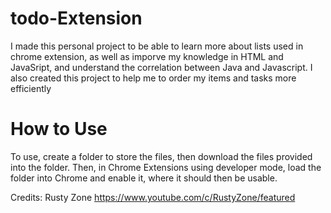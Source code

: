 # todo-Extension

I made this personal project to be able to learn more about lists used in chrome extension, as well as imporve my knowledge in HTML and JavaSript, and understand the correlation between Java and Javascript. I also created this project to help me to order my items and tasks more efficiently

# How to Use

To use, create a folder to store the files, then download the files provided into the folder. Then, in Chrome Extensions using developer mode, load the folder into Chrome and enable it, where it should then be usable.

Credits: Rusty Zone https://www.youtube.com/c/RustyZone/featured
